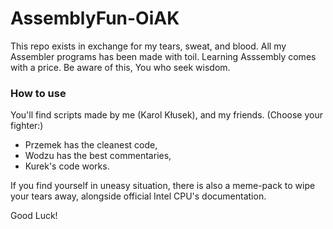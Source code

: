 # AssemblyFun-OiAK

This repo exists in exchange for my tears, sweat, and blood. All my Assembler programs has been made with toil. 
Learning Asssembly comes with a price. Be aware of this, You who seek wisdom.

### How to use
You'll find scripts made by me (Karol Kłusek), and my friends. (Choose your fighter:)
- Przemek has the cleanest code,
- Wodzu has the best commentaries,
- Kurek's code works.

If you find yourself in uneasy situation, there is also a meme-pack to wipe your tears away, alongside official Intel CPU's documentation.

Good Luck!
